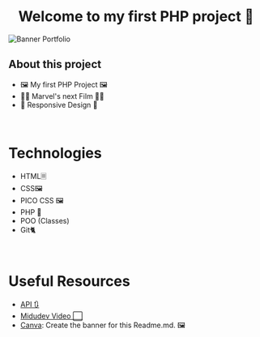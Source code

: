 <div align="center">
<h1 align="center">Welcome to my first PHP project</a> 👋</h1>
</div>
<img src="https://i.imgur.com/PUcwKzn.png" alt="Banner Portfolio">

## About this project

- 🖼️ My first PHP Project 🖼️
- 👋🏻​​ Marvel's next Film 👋🏻​​
- 📱 Responsive Design 📱
<br>

# Technologies

- HTML🗏
- CSS🖼️
- PICO CSS 🖼️
- PHP 🐘
- POO (Classes)
- Git🐈​
<br>

# Useful Resources
- <a href="https://github.com/DiljotSG/MCU-Countdown" target="_blank">API 🔃
- <a href="https://www.youtube.com/watch?v=BcGAPkjt_IE&ab_channel=midulive" target="_blank">Midudev Video ⬜
- <a href="https://www.canva.com" target="_blank">Canva</a>: Create the banner for this Readme.md. 🖼️
